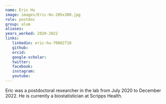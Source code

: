```yaml
---
name: Eric Hu
image: images/Eric-Hu-205x300.jpg
role: postdoc
group: alum
aliases:
years_worked: 2020-2022
links:
   linkedin: eric-hu-70082718
   github:
   orcid: 
   google-scholar:
   twitter:
   facebook:
   instagram: 
   youtube:
---
```


Eric was a postdoctoral researcher in the lab from July 2020 to December 2022. He is currently a biostatistician at Scripps Health.